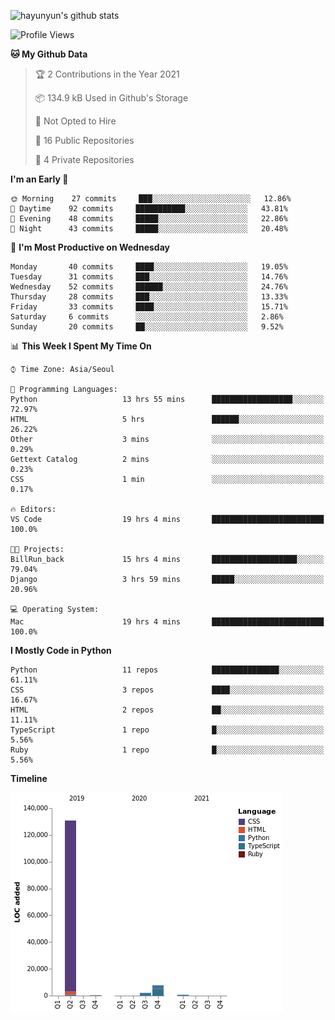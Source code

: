 
![hayunyun's github stats](https://github-readme-stats.vercel.app/api?username=hayunyun&show_icons=true)

<!--START_SECTION:waka-->
![Profile Views](http://img.shields.io/badge/Profile%20Views-62-blue)

**🐱 My Github Data** 

> 🏆 2 Contributions in the Year 2021
 > 
> 📦 134.9 kB Used in Github's Storage 
 > 
> 🚫 Not Opted to Hire
 > 
> 📜 16 Public Repositories 
 > 
> 🔑 4 Private Repositories  
 > 
**I'm an Early 🐤** 

```text
🌞 Morning    27 commits     ███░░░░░░░░░░░░░░░░░░░░░░   12.86% 
🌆 Daytime    92 commits     ███████████░░░░░░░░░░░░░░   43.81% 
🌃 Evening    48 commits     █████░░░░░░░░░░░░░░░░░░░░   22.86% 
🌙 Night      43 commits     █████░░░░░░░░░░░░░░░░░░░░   20.48%

```
📅 **I'm Most Productive on Wednesday** 

```text
Monday       40 commits     ████░░░░░░░░░░░░░░░░░░░░░   19.05% 
Tuesday      31 commits     ███░░░░░░░░░░░░░░░░░░░░░░   14.76% 
Wednesday    52 commits     ██████░░░░░░░░░░░░░░░░░░░   24.76% 
Thursday     28 commits     ███░░░░░░░░░░░░░░░░░░░░░░   13.33% 
Friday       33 commits     ████░░░░░░░░░░░░░░░░░░░░░   15.71% 
Saturday     6 commits      ░░░░░░░░░░░░░░░░░░░░░░░░░   2.86% 
Sunday       20 commits     ██░░░░░░░░░░░░░░░░░░░░░░░   9.52%

```


📊 **This Week I Spent My Time On** 

```text
⌚︎ Time Zone: Asia/Seoul

💬 Programming Languages: 
Python                   13 hrs 55 mins      ██████████████████░░░░░░░   72.97% 
HTML                     5 hrs               ██████░░░░░░░░░░░░░░░░░░░   26.22% 
Other                    3 mins              ░░░░░░░░░░░░░░░░░░░░░░░░░   0.29% 
Gettext Catalog          2 mins              ░░░░░░░░░░░░░░░░░░░░░░░░░   0.23% 
CSS                      1 min               ░░░░░░░░░░░░░░░░░░░░░░░░░   0.17%

🔥 Editors: 
VS Code                  19 hrs 4 mins       █████████████████████████   100.0%

🐱‍💻 Projects: 
BillRun_back             15 hrs 4 mins       ███████████████████░░░░░░   79.04% 
Django                   3 hrs 59 mins       █████░░░░░░░░░░░░░░░░░░░░   20.96%

💻 Operating System: 
Mac                      19 hrs 4 mins       █████████████████████████   100.0%

```

**I Mostly Code in Python** 

```text
Python                   11 repos            ███████████████░░░░░░░░░░   61.11% 
CSS                      3 repos             ████░░░░░░░░░░░░░░░░░░░░░   16.67% 
HTML                     2 repos             ██░░░░░░░░░░░░░░░░░░░░░░░   11.11% 
TypeScript               1 repo              █░░░░░░░░░░░░░░░░░░░░░░░░   5.56% 
Ruby                     1 repo              █░░░░░░░░░░░░░░░░░░░░░░░░   5.56%

```


**Timeline**

![Chart not found](https://raw.githubusercontent.com/hayunyun/hayunyun/main/charts/bar_graph.png) 


<!--END_SECTION:waka-->

      


<!--
**hayunyun/hayunyun** is a ✨ _special_ ✨ repository because its `README.md` (this file) appears on your GitHub profile.

Here are some ideas to get you started:

- 🔭 I’m currently working on ...
- 🌱 I’m currently learning ...
- 👯 I’m looking to collaborate on ...
- 🤔 I’m looking for help with ...
- 💬 Ask me about ...
- 📫 How to reach me: ...
- 😄 Pronouns: ...
- ⚡ Fun fact: ...
-->
